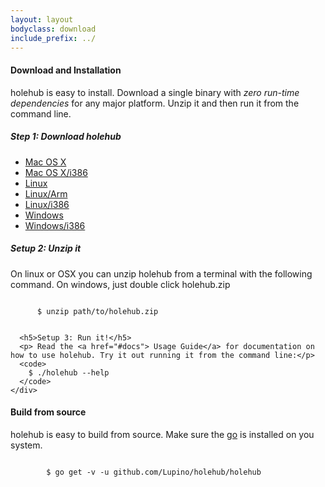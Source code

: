 ```yaml
---
layout: layout
bodyclass: download
include_prefix: ../
---
```

<!-- TODO: Try to separate markup and content -->
<section class="section--center mdl-grid mdl-grid--no-spacing mdl-shadow--2dp">
  <div class="mdl-card mdl-cell mdl-cell--12-col">
    <div class="mdl-card__supporting-text">
      <h4>Download and Installation</h4>
      <p> holehub is easy to install. Download a single binary with <i>zero run-time dependencies</i> for any major platform. Unzip it and then run it from the command line.</p>
      <h5>Step 1: Download holehub</h5>
      <ul>
          <li><a href="/assets/download/darwin-amd64/holehub.zip">Mac OS X</a></li>
          <li><a href="/assets/download/darwin-386/holehub.zip">Mac OS X/i386</a></li>
          <li><a href="/assets/download/linux-amd64/holehub.zip">Linux</a></li>
          <li><a href="/assets/download/linux-arm/holehub.zip">Linux/Arm</a></li>
          <li><a href="/assets/download/linux-386/holehub.zip">Linux/i386</a></li>
          <li><a href="/assets/download/windows-arm/holehub.zip">Windows</a></li>
          <li><a href="/assets/download/windows-386/holehub.zip">Windows/i386</a></li>
      </ul>
      <h5>Setup 2: Unzip it</h5>
      <p>On linux or OSX you can unzip holehub from a terminal with the following command. On windows, just double click holehub.zip </p>
      <code>
      $ unzip path/to/holehub.zip
      </code>

      <h5>Setup 3: Run it!</h5>
      <p> Read the <a href="#docs"> Usage Guide</a> for documentation on how to use holehub. Try it out running it from the command line:</p>
      <code>
        $ ./holehub --help
      </code>
    </div>
  </div>
</section>
<section class="section--center mdl-grid mdl-grid--no-spacing mdl-shadow--2dp">
  <div class="mdl-card mdl-cell mdl-cell--12-col">
    <div class="mdl-card__supporting-text">
      <h4>Build from source</h4>
      <p> holehub is easy to build from source.
        Make sure the <a href="http://golang.org"> go</a> is installed on you system.</p>
      <code>
        $ go get -v -u github.com/Lupino/holehub/holehub
      </code>
    </div>
  </div>
</section>
